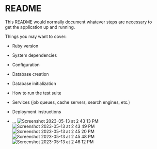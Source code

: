 # README

This README would normally document whatever steps are necessary to get the
application up and running.

Things you may want to cover:

* Ruby version

* System dependencies

* Configuration

* Database creation

* Database initialization

* How to run the test suite

* Services (job queues, cache servers, search engines, etc.)

* Deployment instructions

* ...
![Screenshot 2023-05-13 at 2 43 13 PM](https://github.com/anwarali4/airbus/assets/22790907/193b83c6-2517-4634-b092-6037332670f3)
![Screenshot 2023-05-13 at 2 43 49 PM](https://github.com/anwarali4/airbus/assets/22790907/b0636600-4b9c-4b86-92de-cba14282cab0)
![Screenshot 2023-05-13 at 2 45 20 PM](https://github.com/anwarali4/airbus/assets/22790907/596e1591-5889-43a3-8e40-56e5228280f9)
![Screenshot 2023-05-13 at 2 45 48 PM](https://github.com/anwarali4/airbus/assets/22790907/8f35c774-58cc-42c0-991d-a9e01437225c)
![Screenshot 2023-05-13 at 2 46 12 PM](https://github.com/anwarali4/airbus/assets/22790907/646b111e-799a-4183-b7b5-a7d5e1cca99a)

